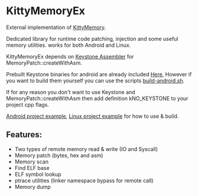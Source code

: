 # KittyMemoryEx

External implementation of [KittyMemory](https://github.com/MJx0/KittyMemory).

Dedicated library for runtime code patching, injection and some useful memory utilities. works for both Android and Linux.

KittyMemoryEx depends on [Keystone Assembler](https://github.com/keystone-engine/keystone) for MemoryPatch::createWithAsm.

Prebuilt Keystone binaries for android are already included [Here](KittyMemoryEx/Deps/Keystone/), However if you want to build them yourself you can use the scripts [build-android.sh](Deps/keystone-build-android.sh).

If for any reason you don't want to use Keystone and MemoryPatch::createWithAsm then add definition kNO_KEYSTONE to your project cpp flags.

[Android project example](example-android/README.md), [Linux project example](example-linux/README.md) for how to use & build.

<h2> Features: </h2>

- Two types of remote memory read & write (IO and Syscall)
- Memory patch (bytes, hex and asm)
- Memory scan
- Find ELF base
- ELF symbol lookup
- ptrace utilities (linker namespace bypass for remote call)
- Memory dump
